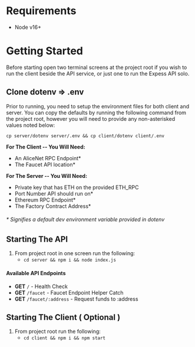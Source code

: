 # Requirements

- Node v16+

# Getting Started

Before starting open two terminal screens at the project root if you wish to run the client beside the API service, or just one to run the Expess API solo.

## Clone dotenv => .env

Prior to running, you need to setup the environment files for both client and server. You can copy the defaults by running the following command from the project root, however you will need to provide any non-asterisked values noted below:

`cp server/dotenv server/.env && cp client/dotenv client/.env`

**For The Client -- You Will Need:**
- An AliceNet RPC Endpoint*
- The Faucet API location*

**For The Server -- You Will Need:**

- Private key that has ETH on the provided ETH_RPC
- Port Number API should run on*
- Ethereum RPC Endpoint*
- The Factory Contract Address*
  
###### * Signifies a default dev environment variable provided in dotenv
## Starting The API

1. From project root in one screen run the following: 
   - `cd server && npm i && node index.js`

#### Available API Endpoints

- **GET** `/` - Health Check
- **GET** `/faucet` - Faucet Endpoint Helper Catch
- **GET** `/faucet/:address` - Request funds to :address

## Starting The Client ( Optional )

1. From project root run the following: 
   - `cd client && npm i && npm start`